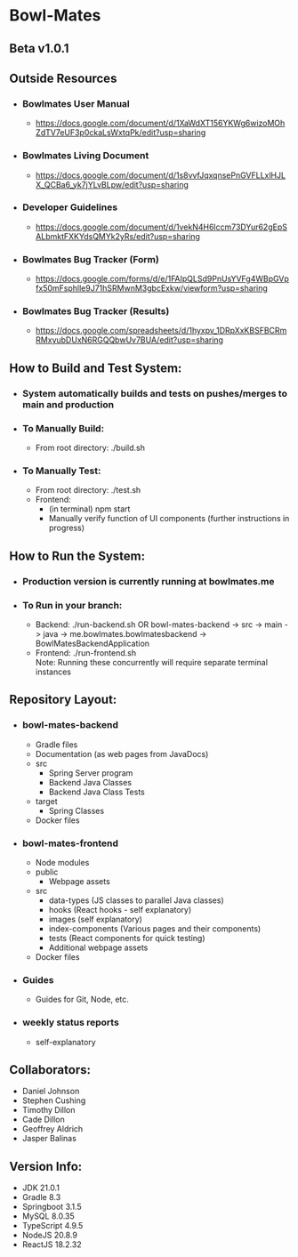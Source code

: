# Bowl-Mates  
## Beta v1.0.1

## Outside Resources
* ### Bowlmates User Manual
  * https://docs.google.com/document/d/1XaWdXT156YKWg6wizoMOhZdTV7eUF3p0ckaLsWxtqPk/edit?usp=sharing
* ### Bowlmates Living Document
  * https://docs.google.com/document/d/1s8vvfJqxqnsePnGVFLLxlHJLX_QCBa6_yk7jYLvBLpw/edit?usp=sharing
* ### Developer Guidelines
  * https://docs.google.com/document/d/1vekN4H6lccm73DYur62gEpSALbmktFXKYdsQMYk2yRs/edit?usp=sharing
* ### Bowlmates Bug Tracker (Form)
  * https://docs.google.com/forms/d/e/1FAIpQLSd9PnUsYVFg4WBpGVpfx50mFsphlle9J71hSRMwnM3gbcExkw/viewform?usp=sharing
* ### Bowlmates Bug Tracker (Results)
  * https://docs.google.com/spreadsheets/d/1hyxpv_1DRpXxKBSFBCRmRMxyubDUxN6RGQQbwUv7BUA/edit?usp=sharing

## How to Build and Test System:
* ### System automatically builds and tests on pushes/merges to main and production
* ### To Manually Build:
  * From root directory: ./build.sh
* ### To Manually Test:
  * From root directory: ./test.sh
  * Frontend:
    * (in terminal) npm start
    * Manually verify function of UI components (further instructions in progress)

## How to Run the System:
* ### Production version is currently running at bowlmates.me
* ### To Run in your branch:
  * Backend: ./run-backend.sh 
        OR bowl-mates-backend -> src -> main -> java -> me.bowlmates.bowlmatesbackend -> BowlMatesBackendApplication
  * Frontend: ./run-frontend.sh  
  Note: Running these concurrently will require separate terminal instances

## Repository Layout:
* ### bowl-mates-backend
  * Gradle files
  * Documentation (as web pages from JavaDocs)
  * src
    * Spring Server program
    * Backend Java Classes
    * Backend Java Class Tests
  * target
    * Spring Classes
  * Docker files
* ### bowl-mates-frontend
  * Node modules
  * public
    * Webpage assets
  * src
    * data-types (JS classes to parallel Java classes)
    * hooks (React hooks - self explanatory)
    * images (self explanatory)
    * index-components (Various pages and their components)
    * tests (React components for quick testing)
    * Additional webpage assets
  * Docker files
* ### Guides
  * Guides for Git, Node, etc.
* ### weekly status reports
  * self-explanatory

## Collaborators:

* Daniel Johnson
* Stephen Cushing
* Timothy Dillon
* Cade Dillon
* Geoffrey Aldrich
* Jasper Balinas

## Version Info:

  * JDK 21.0.1
  * Gradle 8.3
  * Springboot 3.1.5
  * MySQL 8.0.35
  * TypeScript 4.9.5
  * NodeJS 20.8.9
  * ReactJS 18.2.32
